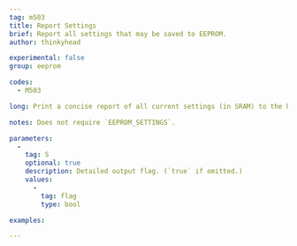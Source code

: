 ```yaml
---
tag: m503
title: Report Settings
brief: Report all settings that may be saved to EEPROM.
author: thinkyhead

experimental: false
group: eeprom

codes:
  - M503

long: Print a concise report of all current settings (in SRAM) to the host console.

notes: Does not require `EEPROM_SETTINGS`.

parameters:
  -
    tag: S
    optional: true
    description: Detailed output flag. (`true` if omitted.)
    values:
      -
        tag: flag
        type: bool

examples:

---
```

